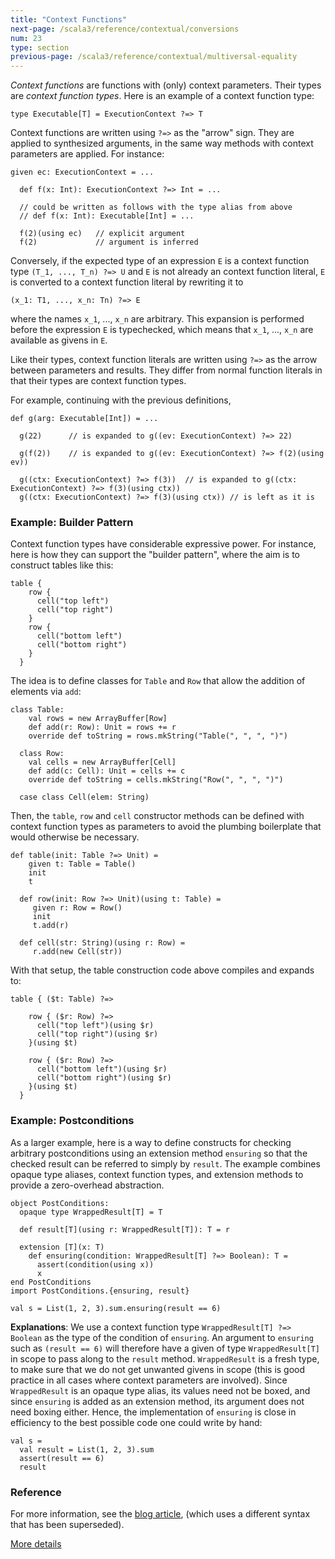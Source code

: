 ```yaml
---
title: "Context Functions"
next-page: /scala3/reference/contextual/conversions
num: 23
type: section
previous-page: /scala3/reference/contextual/multiversal-equality
---
```


<!-- THIS FILE HAS BEEN GENERATED BY SCALADOC PREPROCESSOR. NOTE THAT ANY CHANGES TO THIS FILE CAN BE OVERRIDEN IN THE FUTURE -->

_Context functions_ are functions with (only) context parameters.
Their types are _context function types_. Here is an example of a context function type:

<div class="snippet" ><div class="buttons"></div><pre><code class="language-scala"><span id="0" class="" >type Executable[T] = ExecutionContext ?=&gt; T
</span></code></pre></div>

Context functions are written using `?=>` as the "arrow" sign.
They are applied to synthesized arguments, in
the same way methods with context parameters are applied. For instance:

<div class="snippet" ><div class="buttons"></div><pre><code class="language-scala"><span id="0" class="" >given ec: ExecutionContext = ...
</span><span id="1" class="" >
</span><span id="2" class="" >  def f(x: Int): ExecutionContext ?=&gt; Int = ...
</span><span id="3" class="" >
</span><span id="4" class="" >  // could be written as follows with the type alias from above
</span><span id="5" class="" >  // def f(x: Int): Executable[Int] = ...
</span><span id="6" class="" >
</span><span id="7" class="" >  f(2)(using ec)   // explicit argument
</span><span id="8" class="" >  f(2)             // argument is inferred
</span></code></pre></div>

Conversely, if the expected type of an expression `E` is a context function type
`(T_1, ..., T_n) ?=> U` and `E` is not already an
context function literal, `E` is converted to a context function literal by rewriting it to

<div class="snippet" ><div class="buttons"></div><pre><code class="language-scala"><span id="0" class="" >(x_1: T1, ..., x_n: Tn) ?=&gt; E
</span></code></pre></div>

where the names `x_1`, ..., `x_n` are arbitrary. This expansion is performed
before the expression `E` is typechecked, which means that `x_1`, ..., `x_n`
are available as givens in `E`.

Like their types, context function literals are written using `?=>` as the arrow between parameters and results. They differ from normal function literals in that their types are context function types.

For example, continuing with the previous definitions,

<div class="snippet" ><div class="buttons"></div><pre><code class="language-scala"><span id="0" class="" >def g(arg: Executable[Int]) = ...
</span><span id="1" class="" >
</span><span id="2" class="" >  g(22)      // is expanded to g((ev: ExecutionContext) ?=&gt; 22)
</span><span id="3" class="" >
</span><span id="4" class="" >  g(f(2))    // is expanded to g((ev: ExecutionContext) ?=&gt; f(2)(using ev))
</span><span id="5" class="" >
</span><span id="6" class="" >  g((ctx: ExecutionContext) ?=&gt; f(3))  // is expanded to g((ctx: ExecutionContext) ?=&gt; f(3)(using ctx))
</span><span id="7" class="" >  g((ctx: ExecutionContext) ?=&gt; f(3)(using ctx)) // is left as it is
</span></code></pre></div>

### Example: Builder Pattern

Context function types have considerable expressive power. For
instance, here is how they can support the "builder pattern", where
the aim is to construct tables like this:

<div class="snippet" ><div class="buttons"></div><pre><code class="language-scala"><span id="0" class="" >table {
</span><span id="1" class="" >    row {
</span><span id="2" class="" >      cell(&quot;top left&quot;)
</span><span id="3" class="" >      cell(&quot;top right&quot;)
</span><span id="4" class="" >    }
</span><span id="5" class="" >    row {
</span><span id="6" class="" >      cell(&quot;bottom left&quot;)
</span><span id="7" class="" >      cell(&quot;bottom right&quot;)
</span><span id="8" class="" >    }
</span><span id="9" class="" >  }
</span></code></pre></div>

The idea is to define classes for `Table` and `Row` that allow the
addition of elements via `add`:

<div class="snippet" ><div class="buttons"></div><pre><code class="language-scala"><span id="0" class="" >class Table:
</span><span id="1" class="" >    val rows = new ArrayBuffer[Row]
</span><span id="2" class="" >    def add(r: Row): Unit = rows += r
</span><span id="3" class="" >    override def toString = rows.mkString(&quot;Table(&quot;, &quot;, &quot;, &quot;)&quot;)
</span><span id="4" class="" >
</span><span id="5" class="" >  class Row:
</span><span id="6" class="" >    val cells = new ArrayBuffer[Cell]
</span><span id="7" class="" >    def add(c: Cell): Unit = cells += c
</span><span id="8" class="" >    override def toString = cells.mkString(&quot;Row(&quot;, &quot;, &quot;, &quot;)&quot;)
</span><span id="9" class="" >
</span><span id="10" class="" >  case class Cell(elem: String)
</span></code></pre></div>

Then, the `table`, `row` and `cell` constructor methods can be defined
with context function types as parameters to avoid the plumbing boilerplate
that would otherwise be necessary.

<div class="snippet" ><div class="buttons"></div><pre><code class="language-scala"><span id="0" class="" >def table(init: Table ?=&gt; Unit) =
</span><span id="1" class="" >    given t: Table = Table()
</span><span id="2" class="" >    init
</span><span id="3" class="" >    t
</span><span id="4" class="" >
</span><span id="5" class="" >  def row(init: Row ?=&gt; Unit)(using t: Table) =
</span><span id="6" class="" >     given r: Row = Row()
</span><span id="7" class="" >     init
</span><span id="8" class="" >     t.add(r)
</span><span id="9" class="" >
</span><span id="10" class="" >  def cell(str: String)(using r: Row) =
</span><span id="11" class="" >     r.add(new Cell(str))
</span></code></pre></div>

With that setup, the table construction code above compiles and expands to:

<div class="snippet" ><div class="buttons"></div><pre><code class="language-scala"><span id="0" class="" >table { ($t: Table) ?=&gt;
</span><span id="1" class="" >
</span><span id="2" class="" >    row { ($r: Row) ?=&gt;
</span><span id="3" class="" >      cell(&quot;top left&quot;)(using $r)
</span><span id="4" class="" >      cell(&quot;top right&quot;)(using $r)
</span><span id="5" class="" >    }(using $t)
</span><span id="6" class="" >
</span><span id="7" class="" >    row { ($r: Row) ?=&gt;
</span><span id="8" class="" >      cell(&quot;bottom left&quot;)(using $r)
</span><span id="9" class="" >      cell(&quot;bottom right&quot;)(using $r)
</span><span id="10" class="" >    }(using $t)
</span><span id="11" class="" >  }
</span></code></pre></div>

### Example: Postconditions

As a larger example, here is a way to define constructs for checking arbitrary postconditions using an extension method `ensuring` so that the checked result can be referred to simply by `result`. The example combines opaque type aliases, context function types, and extension methods to provide a zero-overhead abstraction.

<div class="snippet" ><div class="buttons"></div><pre><code class="language-scala"><span id="0" class="" >object PostConditions:
</span><span id="1" class="" >  opaque type WrappedResult[T] = T
</span><span id="2" class="" >
</span><span id="3" class="" >  def result[T](using r: WrappedResult[T]): T = r
</span><span id="4" class="" >
</span><span id="5" class="" >  extension [T](x: T)
</span><span id="6" class="" >    def ensuring(condition: WrappedResult[T] ?=&gt; Boolean): T =
</span><span id="7" class="" >      assert(condition(using x))
</span><span id="8" class="" >      x
</span><span id="9" class="" >end PostConditions
</span><span id="10" class="" >import PostConditions.{ensuring, result}
</span><span id="11" class="" >
</span><span id="12" class="" >val s = List(1, 2, 3).sum.ensuring(result == 6)
</span></code></pre></div>

**Explanations**: We use a context function type `WrappedResult[T] ?=> Boolean`
as the type of the condition of `ensuring`. An argument to `ensuring` such as
`(result == 6)` will therefore have a given of type `WrappedResult[T]` in
scope to pass along to the `result` method. `WrappedResult` is a fresh type, to make sure
that we do not get unwanted givens in scope (this is good practice in all cases
where context parameters are involved). Since `WrappedResult` is an opaque type alias, its
values need not be boxed, and since `ensuring` is added as an extension method, its argument
does not need boxing either. Hence, the implementation of `ensuring` is close in efficiency to the best possible code one could write by hand:

<div class="snippet" ><div class="buttons"></div><pre><code class="language-scala"><span id="0" class="" >val s =
</span><span id="1" class="" >  val result = List(1, 2, 3).sum
</span><span id="2" class="" >  assert(result == 6)
</span><span id="3" class="" >  result
</span></code></pre></div>

### Reference

For more information, see the [blog article](https://www.scala-lang.org/blog/2016/12/07/implicit-function-types.html),
(which uses a different syntax that has been superseded).

[More details](./context-functions-spec.html)
